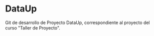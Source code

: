 # DataUp

Git de desarrollo de Proyecto DataUp, correspondiente al proyecto del curso "Taller de Proyecto".

